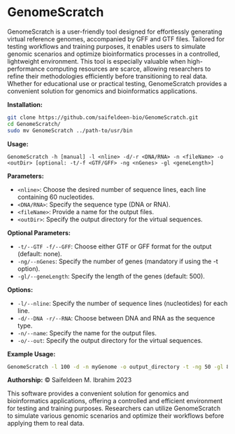 # GenomeScratch
GenomeScratch is a user-friendly tool designed for effortlessly generating virtual reference genomes, accompanied by GFF and GTF files. 
Tailored for testing workflows and training purposes, it enables users to simulate genomic scenarios and optimize bioinformatics processes in a controlled, lightweight environment. 
This tool is especially valuable when high-performance computing resources are scarce, allowing researchers to refine their methodologies efficiently before transitioning to real data. Whether for educational use or practical testing, GenomeScratch provides a convenient solution for genomics and bioinformatics applications.

**Installation:**

```bash
git clone https://github.com/saifeldeen-bio/GenomeScratch.git
cd GenomeScratch/
sudo mv GenomeScratch ../path-to/usr/bin
```
**Usage:**

```
GenomeScratch -h [manual] -l <nline> -d/-r <DNA/RNA> -n <fileName> -o <outDir> [optional: -t/-f <GTF/GFF> -ng <nGenes> -gl <geneLength>]
```

**Parameters:**
- `<nline>`: Choose the desired number of sequence lines, each line containing 60 nucleotides.
- `<DNA/RNA>`: Specify the sequence type (DNA or RNA).
- `<fileName>`: Provide a name for the output files.
- `<outDir>`: Specify the output directory for the virtual sequences.

**Optional Parameters:**
- `-t/--GTF -f/--GFF`: Choose either GTF or GFF format for the output (default: none).
- `-ng/--nGenes`: Specify the number of genes (mandatory if using the -t option).
- `-gl/--geneLength`: Specify the length of the genes (default: 500).

**Options:**
- `-l/--nline`: Specify the number of sequence lines (nucleotides) for each line.
- `-d/--DNA -r/--RNA`: Choose between DNA and RNA as the sequence type.
- `-n/--name`: Specify the name for the output files.
- `-o/--out`: Specify the output directory for the virtual sequences.

**Example Usage:**
```bash
GenomeScratch -l 100 -d -n myGenome -o output_directory -t -ng 50 -gl 800
```

**Authorship:**
© Saifeldeen M. Ibrahim 2023

This software provides a convenient solution for genomics and bioinformatics applications, offering a controlled and efficient environment for testing and training purposes. Researchers can utilize GenomeScratch to simulate various genomic scenarios and optimize their workflows before applying them to real data.
